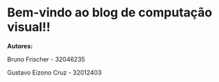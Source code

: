 <h1>Bem-vindo ao blog de computação visual!!</h1>
<strong>Autores:</strong>
<p>Bruno Frischer - 32046235</p>
<p>Gustavo Eizono Cruz - 32012403</p>
